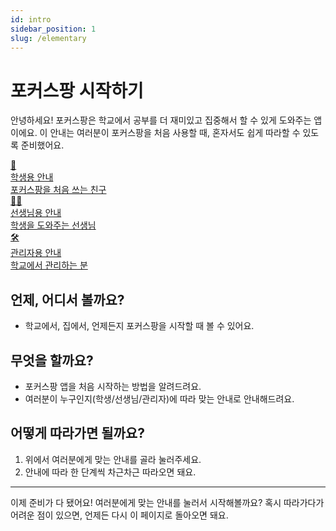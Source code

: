 ```yaml
---
id: intro
sidebar_position: 1
slug: /elementary
---
```


# 포커스팡 시작하기

안녕하세요!
포커스팡은 학교에서 공부를 더 재미있고 집중해서 할 수 있게 도와주는 앱이에요.
이 안내는 여러분이 포커스팡을 처음 사용할 때, 혼자서도 쉽게 따라할 수 있도록 준비했어요.

<!-- 카드형 안내: HTML/CSS만 사용, JSX style prop 사용 금지 -->
<div class="fp-card-container fp-card-green">
  <a class="fp-card" href="/docs/elementary/student-guide">
    <div class="fp-card-icon">👦</div>
    <div class="fp-card-title">학생용 안내</div>
    <div class="fp-card-desc">포커스팡을 처음 쓰는 친구</div>
  </a>
  <a class="fp-card" href="/docs/elementary/teacher-guide">
    <div class="fp-card-icon">👩‍🏫</div>
    <div class="fp-card-title">선생님용 안내</div>
    <div class="fp-card-desc">학생을 도와주는 선생님</div>
  </a>
  <a class="fp-card" href="/docs/elementary/admin-guide">
    <div class="fp-card-icon">🛠️</div>
    <div class="fp-card-title">관리자용 안내</div>
    <div class="fp-card-desc">학교에서 관리하는 분</div>
  </a>
</div>

## 언제, 어디서 볼까요?
- 학교에서, 집에서, 언제든지 포커스팡을 시작할 때 볼 수 있어요.

## 무엇을 할까요?
- 포커스팡 앱을 처음 시작하는 방법을 알려드려요.
- 여러분이 누구인지(학생/선생님/관리자)에 따라 맞는 안내로 안내해드려요.

## 어떻게 따라가면 될까요?
1. 위에서 여러분에게 맞는 안내를 골라 눌러주세요.
2. 안내에 따라 한 단계씩 차근차근 따라오면 돼요.

---

이제 준비가 다 됐어요!
여러분에게 맞는 안내를 눌러서 시작해볼까요?
혹시 따라가다가 어려운 점이 있으면, 언제든 다시 이 페이지로 돌아오면 돼요.
